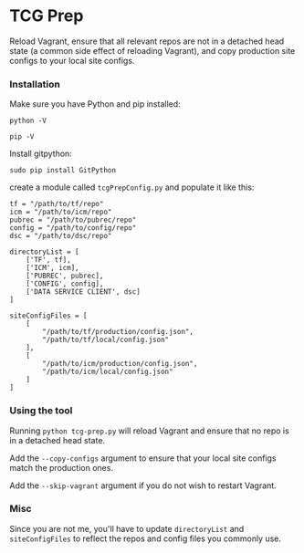 # TCG Prep

Reload Vagrant, ensure that all relevant repos are not in a detached head state (a common side effect of reloading Vagrant), and copy production site configs to your local site configs.

### Installation

Make sure you have Python and pip installed:

```
python -V
```

```
pip -V
```

Install gitpython:

```
sudo pip install GitPython
```

create a module called `tcgPrepConfig.py` and populate it like this:

```
tf = "/path/to/tf/repo"
icm = "/path/to/icm/repo"
pubrec = "/path/to/pubrec/repo"
config = "/path/to/config/repo"
dsc = "/path/to/dsc/repo"

directoryList = [
    ['TF', tf],
    ['ICM', icm],
    ['PUBREC', pubrec],
    ['CONFIG', config],
    ['DATA SERVICE CLIENT', dsc]
]

siteConfigFiles = [
    [
        "/path/to/tf/production/config.json",
        "/path/to/tf/local/config.json"
    ],
    [
        "/path/to/icm/production/config.json",
        "/path/to/icm/local/config.json"
    ]
]
```

### Using the tool

Running `python tcg-prep.py` will reload Vagrant and ensure that no repo is in a detached head state.

Add the `--copy-configs` argument to ensure that your local site configs match the production ones.

Add the `--skip-vagrant` argument if you do not wish to restart Vagrant.

### Misc

Since you are not me, you'll have to update `directoryList` and `siteConfigFiles` to reflect the repos and config files you commonly use.
